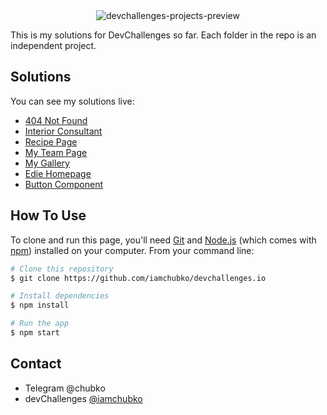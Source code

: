 <div align="center">
  <img src='https://user-images.githubusercontent.com/56153711/109431923-eafaad00-7a19-11eb-97fa-0f5802b591fd.png' alt='devchallenges-projects-preview'>
</div>


This is my solutions for DevChallenges so far. Each folder in the repo is an independent project.

## Solutions

You can see my solutions live:
- [404 Not Found](https://devchallprojects.web.app/404-not-found/)
- [Interior Consultant](https://devchallprojects.web.app/interior-consultant/)
- [Recipe Page](https://devchallprojects.web.app/recipe-page/)
- [My Team Page](https://devchallprojects.web.app/my-team-page/)
- [My Gallery](https://devchallprojects.web.app/my-gallery/)
- [Edie Homepage](https://devchallprojects.web.app/edie-homepage/)
- [Button Component](https://devchallprojects.web.app/button-component/)


## How To Use
To clone and run this page, you'll need [Git](https://git-scm.com) and [Node.js](https://nodejs.org/en/download/) (which comes with [npm](http://npmjs.com)) installed on your computer. From your command line:

```bash
# Clone this repository
$ git clone https://github.com/iamchubko/devchallenges.io

# Install dependencies
$ npm install

# Run the app
$ npm start
```


## Contact

- Telegram @chubko
- devChallenges [@iamchubko](https://devchallenges.io/portfolio/iamchubko)
